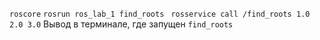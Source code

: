 ```roscore``` 
```rosrun ros_lab_1 find_roots ```
```rosservice call /find_roots 1.0 2.0 3.0```
Вывод в терминале, гдe запущен ```find_roots```
